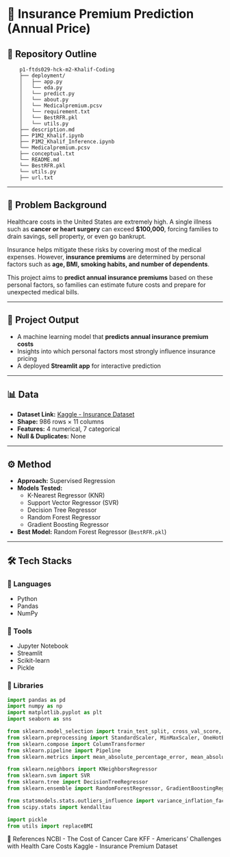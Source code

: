# 🏥 Insurance Premium Prediction (Annual Price)

## 📂 Repository Outline

```
    p1-ftds029-hck-m2-Khalif-Coding 
    ├── deployment/
    │   ├── app.py
    │   └── eda.py
    │   └── predict.py
    │   └── about.py
    │   └── Medicalpremium.pcsv
    │   └── requirement.txt  
    │   └── BestRFR.pkl
    │   └── utils.py
    ├── description.md
    ├── P1M2_Khalif.ipynb
    ├── P1M2_Khalif_Inference.ipynb
    └── Medicalpremium.pcsv
    ├── conceptual.txt
    └── README.md
    └── BestRFR.pkl
    └── utils.py
    ├── url.txt
```


---

## 📌 Problem Background
Healthcare costs in the United States are extremely high. A single illness such as **cancer or heart surgery** can exceed **$100,000**, forcing families to drain savings, sell property, or even go bankrupt.  

Insurance helps mitigate these risks by covering most of the medical expenses. However, **insurance premiums** are determined by personal factors such as **age, BMI, smoking habits, and number of dependents**.  

This project aims to **predict annual insurance premiums** based on these personal factors, so families can estimate future costs and prepare for unexpected medical bills.  

---

## 🎯 Project Output
- A machine learning model that **predicts annual insurance premium costs**  
- Insights into which personal factors most strongly influence insurance pricing  
- A deployed **Streamlit app** for interactive prediction  

---

## 📊 Data
- **Dataset Link:** [Kaggle - Insurance Dataset](https://www.kaggle.com/datasets/mirichoi0218/insurance?resource=download)  
- **Shape:** 986 rows × 11 columns  
- **Features:** 4 numerical, 7 categorical  
- **Null & Duplicates:** None  

---

## ⚙️ Method
- **Approach:** Supervised Regression  
- **Models Tested:**  
  - K-Nearest Regressor (KNR)  
  - Support Vector Regressor (SVR)  
  - Decision Tree Regressor  
  - Random Forest Regressor  
  - Gradient Boosting Regressor  
- **Best Model:** Random Forest Regressor (`BestRFR.pkl`)  

---

## 🛠️ Tech Stacks

### 🔹 Languages
- Python  
- Pandas  
- NumPy  

### 🔹 Tools
- Jupyter Notebook  
- Streamlit  
- Scikit-learn  
- Pickle  

### 🔹 Libraries
```python
import pandas as pd
import numpy as np
import matplotlib.pyplot as plt
import seaborn as sns

from sklearn.model_selection import train_test_split, cross_val_score, GridSearchCV
from sklearn.preprocessing import StandardScaler, MinMaxScaler, OneHotEncoder, FunctionTransformer
from sklearn.compose import ColumnTransformer
from sklearn.pipeline import Pipeline
from sklearn.metrics import mean_absolute_percentage_error, mean_absolute_error

from sklearn.neighbors import KNeighborsRegressor
from sklearn.svm import SVR
from sklearn.tree import DecisionTreeRegressor
from sklearn.ensemble import RandomForestRegressor, GradientBoostingRegressor

from statsmodels.stats.outliers_influence import variance_inflation_factor
from scipy.stats import kendalltau

import pickle
from utils import replaceBMI
```

📖 References
NCBI - The Cost of Cancer Care
KFF - Americans’ Challenges with Health Care Costs
Kaggle - Insurance Premium Dataset
